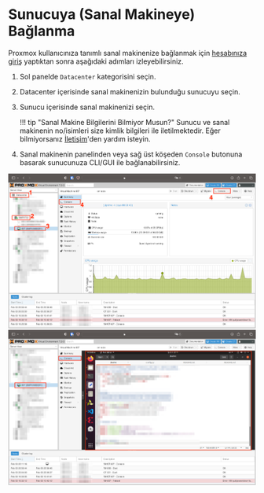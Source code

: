 # Sunucuya (Sanal Makineye) Bağlanma

Proxmox kullanıcınıza tanımlı sanal makinenize bağlanmak için [hesabınıza giriş](02-sunucu-paneline-erisme.md) yaptıktan sonra aşağıdaki adımları izleyebilirsiniz.

1. Sol panelde `Datacenter` kategorisini seçin.

1. Datacenter içerisinde sanal makinenizin bulunduğu sunucuyu seçin.

1. Sunucu içerisinde sanal makinenizi seçin.

    !!! tip "Sanal Makine Bilgilerini Bilmiyor Musun?"
        Sunucu ve sanal makinenin no/isimleri size kimlik bilgileri ile iletilmektedir. Eğer bilmiyorsanız [İletişim](iletisim.md)'den yardım isteyin.

1. Sanal makinenin panelinden veya sağ üst köşeden `Console` butonuna basarak sunucunuza CLI/GUI ile bağlanabilirsiniz.

![Sunucu Paneli](img/03-sunucuya-baglanma/sunucu-console.png)
![Sunucu Console Görünümü](img/03-sunucuya-baglanma/sunucu-console-gorunumu.png)
